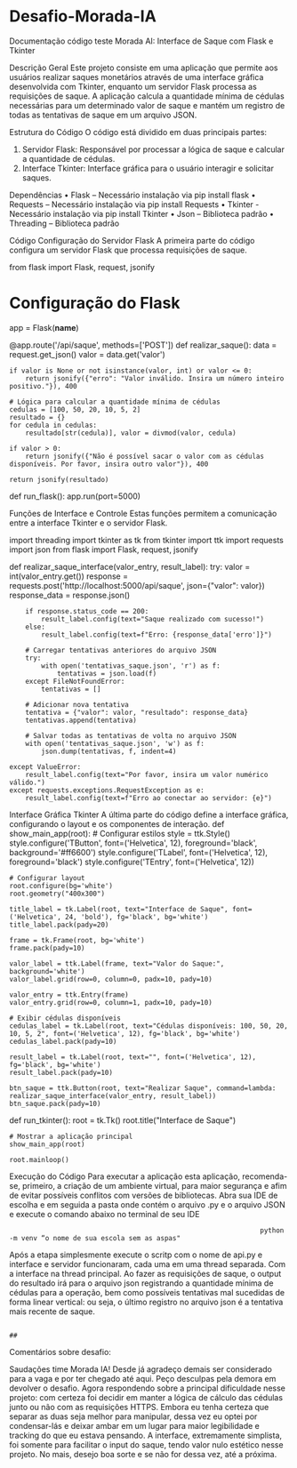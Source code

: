# Desafio-Morada-IA

Documentação código teste Morada AI:
Interface de Saque com Flask e Tkinter

Descrição Geral
Este projeto consiste em uma aplicação que permite aos usuários realizar saques monetários através de uma interface gráfica desenvolvida com Tkinter, enquanto um servidor Flask processa as requisições de saque. A aplicação calcula a quantidade mínima de cédulas necessárias para um determinado valor de saque e mantém um registro de todas as tentativas de saque em um arquivo JSON.

Estrutura do Código
O código está dividido em duas principais partes:
1.	Servidor Flask: Responsável por processar a lógica de saque e calcular a quantidade de cédulas.
2.	Interface Tkinter: Interface gráfica para o usuário interagir e solicitar saques.





Dependências
•	Flask – Necessário instalação via pip install flask
•	Requests – Necessário instalação via pip install Requests
•	Tkinter - Necessário instalação via pip install Tkinter
•	Json – Biblioteca padrão 
•	Threading – Biblioteca padrão





Código
Configuração do Servidor Flask
A primeira parte do código configura um servidor Flask que processa requisições de saque.

   from flask import Flask, request, jsonify

   # Configuração do Flask
app = Flask(__name__)

@app.route('/api/saque', methods=['POST'])
def realizar_saque():
    data = request.get_json()
    valor = data.get('valor')
    
    if valor is None or not isinstance(valor, int) or valor <= 0:
        return jsonify({"erro": "Valor inválido. Insira um número inteiro positivo."}), 400

    # Lógica para calcular a quantidade mínima de cédulas
    cedulas = [100, 50, 20, 10, 5, 2]
    resultado = {}
    for cedula in cedulas:
        resultado[str(cedula)], valor = divmod(valor, cedula)
    
    if valor > 0:
        return jsonify({"Não é possível sacar o valor com as cédulas disponíveis. Por favor, insira outro valor"}), 400

    return jsonify(resultado)

def run_flask():
    app.run(port=5000)

                                                            

Funções de Interface e Controle
Estas funções permitem a comunicação entre a interface Tkinter e o servidor Flask.

import threading
import tkinter as tk
from tkinter import ttk
import requests
import json
from flask import Flask, request, jsonify

def realizar_saque_interface(valor_entry, result_label):
    try:
        valor = int(valor_entry.get())
        response = requests.post('http://localhost:5000/api/saque', json={"valor": valor})
        response_data = response.json()
        
        if response.status_code == 200:
            result_label.config(text="Saque realizado com sucesso!")
        else:
            result_label.config(text=f"Erro: {response_data['erro']}")

        # Carregar tentativas anteriores do arquivo JSON
        try:
            with open('tentativas_saque.json', 'r') as f:
                tentativas = json.load(f)
        except FileNotFoundError:
            tentativas = []

        # Adicionar nova tentativa
        tentativa = {"valor": valor, "resultado": response_data}
        tentativas.append(tentativa)

        # Salvar todas as tentativas de volta no arquivo JSON
        with open('tentativas_saque.json', 'w') as f:
            json.dump(tentativas, f, indent=4)

    except ValueError:
        result_label.config(text="Por favor, insira um valor numérico válido.")
    except requests.exceptions.RequestException as e:
        result_label.config(text=f"Erro ao conectar ao servidor: {e}")


Interface Gráfica Tkinter
A última parte do código define a interface gráfica, configurando o layout e os componentes de interação.
 def show_main_app(root):
    # Configurar estilos
    style = ttk.Style()
    style.configure('TButton', font=('Helvetica', 12), foreground='black', background='#ff6600')
    style.configure('TLabel', font=('Helvetica', 12), foreground='black')
    style.configure('TEntry', font=('Helvetica', 12))

    # Configurar layout
    root.configure(bg='white')
    root.geometry("400x300")
    
    title_label = tk.Label(root, text="Interface de Saque", font=('Helvetica', 24, 'bold'), fg='black', bg='white')
    title_label.pack(pady=20)

    frame = tk.Frame(root, bg='white')
    frame.pack(pady=10)

    valor_label = ttk.Label(frame, text="Valor do Saque:", background='white')
    valor_label.grid(row=0, column=0, padx=10, pady=10)

    valor_entry = ttk.Entry(frame)
    valor_entry.grid(row=0, column=1, padx=10, pady=10)

    # Exibir cédulas disponíveis
    cedulas_label = tk.Label(root, text="Cédulas disponíveis: 100, 50, 20, 10, 5, 2", font=('Helvetica', 12), fg='black', bg='white')
    cedulas_label.pack(pady=10)

    result_label = tk.Label(root, text="", font=('Helvetica', 12), fg='black', bg='white')
    result_label.pack(pady=10)

    btn_saque = ttk.Button(root, text="Realizar Saque", command=lambda: realizar_saque_interface(valor_entry, result_label))
    btn_saque.pack(pady=10)

def run_tkinter():
    root = tk.Tk()
    root.title("Interface de Saque")

    # Mostrar a aplicação principal
    show_main_app(root)

    root.mainloop()



Execução do Código
Para executar a aplicação esta aplicação, recomenda-se, primeiro, a criação de um ambiente virtual, para maior segurança e afim de evitar possíveis conflitos com versões de bibliotecas. Abra sua IDE de escolha e em seguida a pasta onde contém o arquivo .py e o arquivo JSON e execute o comando abaixo no terminal de seu IDE
                                                                   
                                                                   python -m venv “o nome de sua escola sem as aspas"

Após a etapa simplesmente execute o scritp com o nome de api.py e interface e servidor funcionaram, cada uma em uma thread separada. Com a interface na thread principal. Ao fazer as requisições de saque, o output do resultado irá para o arquivo json registrando a quantidade mínima de cédulas para a operação, bem como possíveis tentativas mal sucedidas de forma linear vertical: ou seja, o último registro no arquivo json é a tentativa mais recente de saque.

                                                                                        ##


Comentários sobre desafio:

Saudações time Morada IA! Desde já agradeço demais ser considerado para a vaga e por ter chegado até aqui. Peço desculpas pela demora em devolver o desafio. Agora respondendo sobre a principal dificuldade nesse projeto: com certeza foi decidir em manter a lógica de cálculo das cédulas junto ou não com as requisições HTTPS. Embora eu tenha certeza que separar as duas seja melhor para manipular, dessa vez eu optei por condensar-lás e deixar ambar em um lugar para maior legibilidade e tracking do que eu estava pensando. A interface, extremamente simplista, foi somente para facilitar o input do saque, tendo valor nulo estético nesse projeto. No mais, desejo boa sorte e se não for dessa vez, até a próxima. 


